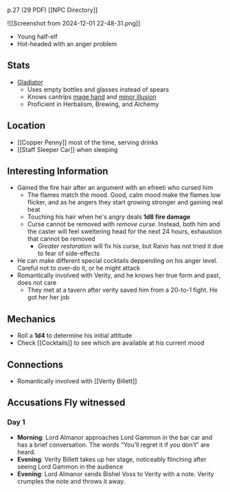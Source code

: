 p.27 (29 PDF)
[[NPC Directory]]

![[Screenshot from 2024-12-01 22-48-31.png]]
- Young half-elf
- Hot-headed with an anger problem
## Stats
- [Gladiator](https://roll20.net/compendium/dnd5e/Gladiator#content)
	- Uses empty bottles and glasses instead of spears
	- Knows cantrips [mage hand](https://roll20.net/compendium/dnd5e/Mage%20Hand#content) and [minor illusion](https://roll20.net/compendium/dnd5e/Spells:Minor%20Illusion/#h-Minor%20Illusion)
	- Proficient in Herbalism, Brewing, and Alchemy
## Location
- [[Copper Penny]] most of the time, serving drinks
- [[Staff Sleeper Car]] when sleeping
## Interesting Information
- Gained the fire hair after an argument with an efreeti who cursed him
	- The flames match the mood. Good, calm mood make the flames low flicker, and as he angers they start growing stronger and gaining real heat
	- Touching his hair when he's angry deals **1d8 fire damage**
	- Curse cannot be removed with *remove curse*. Instead, both him and the caster will feel sweltering head for the next 24 hours, exhaustion that cannot be removed
		- *Greater restoration* will fix his curse, but Raivo has not tried it due to fear of side-effects
- He can make different special cocktails deppending on his anger level. Careful not to over-do it, or he might attack
- Romantically involved with Verity, and he knows her true form and past, does not care
	- They met at a tavern after verity saved him from a 20-to-1 fight. He got her her job
## Mechanics
- Roll a **1d4** to determine his initial attitude
- Check [[Cocktails]] to see which are available at his current mood
## Connections
- Romantically involved with [[Verity Billett]]
## Accusations Fly witnessed
### Day 1
- **Morning**: Lord Almanor approaches Lord Gammon in the bar car and has a brief conversation. The words “You’ll regret it if you don’t” are heard.
- **Evening**: Verity Billett takes up her stage, noticeably flinching after seeing Lord Gammon in the audience
- **Evening**: Lord Almanor sends Bishel Voss to Verity with a note. Verity crumples the note and throws it away.